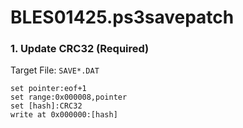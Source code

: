 # BLES01425.ps3savepatch

### 1. Update CRC32 (Required)

Target File: `SAVE*.DAT`

```
set pointer:eof+1
set range:0x000008,pointer
set [hash]:CRC32
write at 0x000000:[hash]
```

